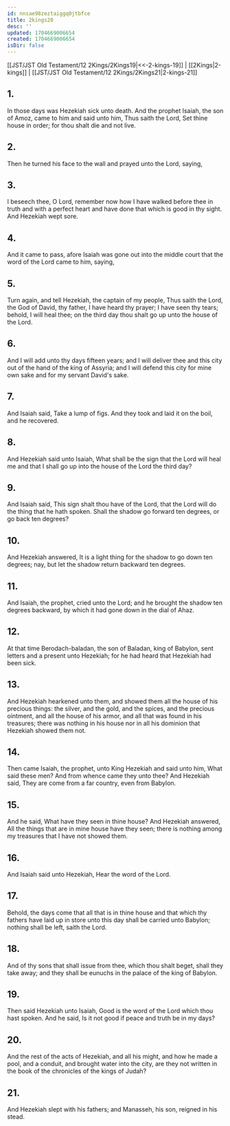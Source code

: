 ```yaml
---
id: nnsae98zeztaiggq0jtbfce
title: 2kings20
desc: ''
updated: 1704669006654
created: 1704669006654
isDir: false
---
```

[[JST/JST Old Testament/12 2Kings/2Kings19|<<-2-kings-19]] | [[2Kings|2-kings]] | [[JST/JST Old Testament/12 2Kings/2Kings21|2-kings-21]]
## 1.
In those days was Hezekiah sick unto death. And the prophet Isaiah, the son of Amoz, came to him and said unto him, Thus saith the Lord, Set thine house in order; for thou shalt die and not live.
## 2.
Then he turned his face to the wall and prayed unto the Lord, saying,
## 3.
I beseech thee, O Lord, remember now how I have walked before thee in truth and with a perfect heart and have done that which is good in thy sight. And Hezekiah wept sore.
## 4.
And it came to pass, afore Isaiah was gone out into the middle court that the word of the Lord came to him, saying,
## 5.
Turn again, and tell Hezekiah, the captain of my people, Thus saith the Lord, the God of David, thy father, I have heard thy prayer; I have seen thy tears; behold, I will heal thee; on the third day thou shalt go up unto the house of the Lord.
## 6.
And I will add unto thy days fifteen years; and I will deliver thee and this city out of the hand of the king of Assyria; and I will defend this city for mine own sake and for my servant David\'s sake.
## 7.
And Isaiah said, Take a lump of figs. And they took and laid it on the boil, and he recovered.
## 8.
And Hezekiah said unto Isaiah, What shall be the sign that the Lord will heal me and that I shall go up into the house of the Lord the third day?
## 9.
And Isaiah said, This sign shalt thou have of the Lord, that the Lord will do the thing that he hath spoken. Shall the shadow go forward ten degrees, or go back ten degrees?
## 10.
And Hezekiah answered, It is a light thing for the shadow to go down ten degrees; nay, but let the shadow return backward ten degrees.
## 11.
And Isaiah, the prophet, cried unto the Lord; and he brought the shadow ten degrees backward, by which it had gone down in the dial of Ahaz.
## 12.
At that time Berodach-baladan, the son of Baladan, king of Babylon, sent letters and a present unto Hezekiah; for he had heard that Hezekiah had been sick.
## 13.
And Hezekiah hearkened unto them, and showed them all the house of his precious things: the silver, and the gold, and the spices, and the precious ointment, and all the house of his armor, and all that was found in his treasures; there was nothing in his house nor in all his dominion that Hezekiah showed them not.
## 14.
Then came Isaiah, the prophet, unto King Hezekiah and said unto him, What said these men? And from whence came they unto thee? And Hezekiah said, They are come from a far country, even from Babylon.
## 15.
And he said, What have they seen in thine house? And Hezekiah answered, All the things that are in mine house have they seen; there is nothing among my treasures that I have not showed them.
## 16.
And Isaiah said unto Hezekiah, Hear the word of the Lord.
## 17.
Behold, the days come that all that is in thine house and that which thy fathers have laid up in store unto this day shall be carried unto Babylon; nothing shall be left, saith the Lord.
## 18.
And of thy sons that shall issue from thee, which thou shalt beget, shall they take away; and they shall be eunuchs in the palace of the king of Babylon.
## 19.
Then said Hezekiah unto Isaiah, Good is the word of the Lord which thou hast spoken. And he said, Is it not good if peace and truth be in my days?
## 20.
And the rest of the acts of Hezekiah, and all his might, and how he made a pool, and a conduit, and brought water into the city, are they not written in the book of the chronicles of the kings of Judah?
## 21.
And Hezekiah slept with his fathers; and Manasseh, his son, reigned in his stead.

